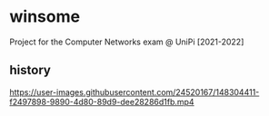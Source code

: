 # winsome
Project for the Computer Networks exam @ UniPi [2021-2022]


## history
https://user-images.githubusercontent.com/24520167/148304411-f2497898-9890-4d80-89d9-dee28286d1fb.mp4
